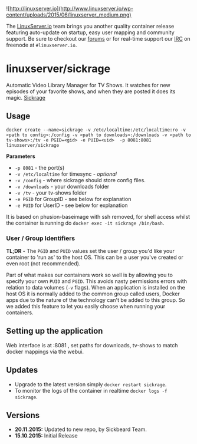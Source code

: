 ![http://linuxserver.io](http://www.linuxserver.io/wp-content/uploads/2015/06/linuxserver_medium.png)

The [LinuxServer.io](https://www.linuxserver.io/) team brings you another quality container release featuring auto-update on startup, easy user mapping and community support. Be sure to checkout our [forums](https://forum.linuxserver.io/index.php) or for real-time support our [IRC](https://www.linuxserver.io/index.php/irc/) on freenode at `#linuxserver.io`.

# linuxserver/sickrage

Automatic Video Library Manager for TV Shows. It watches for new episodes of your favorite shows, and when they are posted it does its magic. [Sickrage](https://github.com/SickRage/SickRage)

## Usage

```
docker create --name=sickrage -v /etc/localtime:/etc/localtime:ro -v <path to config>:/config -v <path to downloads>:/downloads -v <path to tv-shows>:/tv -e PGID=<gid> -e PUID=<uid>  -p 8081:8081 linuxserver/sickrage
```

**Parameters**

* `-p 8081` - the port(s)
* `-v /etc/localtime` for timesync - *optional*
* `-v /config` - where sickrage should store config files.
* `-v /downloads` - your downloads folder
* `-v /tv` - your tv-shows folder
* `-e PGID` for GroupID - see below for explanation
* `-e PUID` for UserID - see below for explanation

It is based on phusion-baseimage with ssh removed, for shell access whilst the container is running do `docker exec -it sickrage /bin/bash`.

### User / Group Identifiers

**TL;DR** - The `PGID` and `PUID` values set the user / group you'd like your container to 'run as' to the host OS. This can be a user you've created or even root (not recommended).

Part of what makes our containers work so well is by allowing you to specify your own `PUID` and `PGID`. This avoids nasty permissions errors with relation to data volumes (`-v` flags). When an application is installed on the host OS it is normally added to the common group called users, Docker apps due to the nature of the technology can't be added to this group. So we added this feature to let you easily choose when running your containers.

## Setting up the application 

Web interface is at <your ip>:8081 , set paths for downloads, tv-shows to match docker mappings via the webui.


## Updates

* Upgrade to the latest version simply `docker restart sickrage`.
* To monitor the logs of the container in realtime `docker logs -f sickrage`.



## Versions

+ **20.11.2015:** Updated to new repo, by Sickbeard Team.
+ **15.10.2015:** Initial Release


